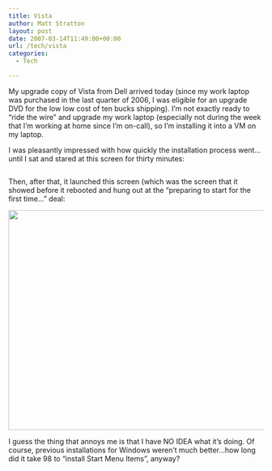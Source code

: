 ```yaml
---
title: Vista
author: Matt Stratton
layout: post
date: 2007-03-14T11:49:00+00:00
url: /tech/vista
categories:
  - Tech

---
```

My upgrade copy of Vista from Dell arrived today (since my work laptop was purchased in the last quarter of 2006, I was eligible for an upgrade DVD for the low low cost of ten bucks shipping). I&#8217;m not exactly ready to &#8220;ride the wire&#8221; and upgrade my work laptop (especially not during the week that I&#8217;m working at home since I&#8217;m on-call), so I&#8217;m installing it into a VM on my laptop.

I was pleasantly impressed with how quickly the installation process went&#8230;until I sat and stared at this screen for thirty minutes:

[<img src="https://pics.livejournal.com/mugsy1274/pic/0001356a/s640x480" border="0" alt="" />][1]

Then, after that, it launched this screen (which was the screen that it showed before it rebooted and hung out at the &#8220;preparing to start for the first time&#8230;&#8221; deal:

[<img src="https://pics.livejournal.com/mugsy1274/pic/0001468w/s640x480" border="0" alt="" width="640" height="434" />][2]

I guess the thing that annoys me is that I have NO IDEA what it&#8217;s doing. Of course, previous installations for Windows weren&#8217;t much better&#8230;how long did it take 98 to &#8220;install Start Menu Items&#8221;, anyway?

 [1]: https://pics.livejournal.com/mugsy1274/pic/0001356a/
 [2]: https://pics.livejournal.com/mugsy1274/pic/0001468w/